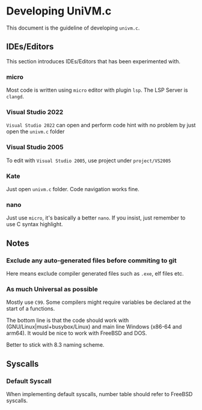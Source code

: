 # Developing UniVM.c

This document is the guideline of developing `univm.c`.

## IDEs/Editors

This section introduces IDEs/Editors that has been experimented with.

### micro

Most code is written using `micro` editor with plugin `lsp`. The LSP Server is `clangd`.

### Visual Studio 2022

`Visual Studio 2022` can open and perform code hint with no problem by just open the `univm.c` folder

### Visual Studio 2005

To edit with `Visual Studio 2005`, use project under `project/VS2005`

### Kate

Just open `univm.c` folder. Code navigation works fine.

### nano

Just use `micro`, it's basically a better `nano`. If you insist, just remember to use C syntax highlight.

## Notes

### Exclude any auto-generated files before commiting to git

Here means exclude compiler generated files such as `.exe`, elf files etc.

### As much Universal as possible 

Mostly use `C99`. Some compilers might require variables be declared at the start of a functions.

The bottom line is that the code should work with (GNU/Linux|musl+busybox/Linux) and main line Windows (x86-64 and arm64). It would be nice to work with FreeBSD and DOS.

Better to stick with 8.3 naming scheme.

## Syscalls

### Default Syscall

When implementing default syscalls, number table should refer to FreeBSD syscalls.
